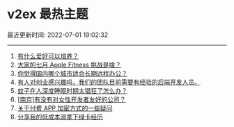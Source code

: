 # v2ex 最热主题

最近更新时间: 2022-07-01 19:02:32

--- 
1. [有什么爱好可以培养？](https://www.v2ex.com/t/863336) 
2. [大家的七月 Apple Fitness 挑战是啥？](https://www.v2ex.com/t/863358) 
3. [你觉得国内哪个城市适合长期远程办公？](https://www.v2ex.com/t/863366) 
4. [有人对创业感兴趣吗，我们的团队目前需要有经验的后端开发人员。](https://www.v2ex.com/t/863374) 
5. [蚊子在人深度睡眠时期太猖狂了怎么办？](https://www.v2ex.com/t/863357) 
6. [[南京]有没有对女性开发者友好的公司？](https://www.v2ex.com/t/863380) 
7. [关于付费 APP 加密方式的一些疑问](https://www.v2ex.com/t/863351) 
8. [分享我的低成本润拿下绿卡经历](https://www.v2ex.com/t/863413) 
